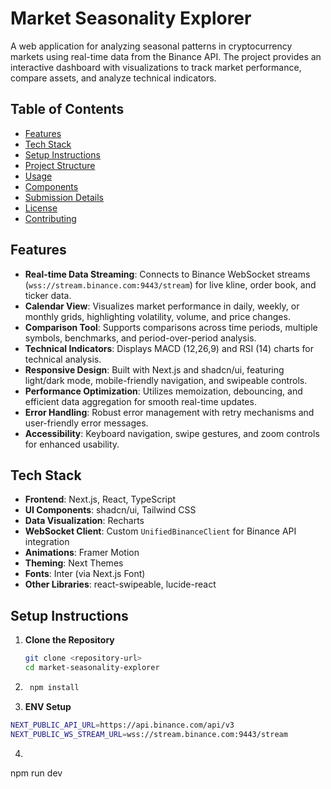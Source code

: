 # Market Seasonality Explorer

A web application for analyzing seasonal patterns in cryptocurrency markets using real-time data from the Binance API. The project provides an interactive dashboard with visualizations to track market performance, compare assets, and analyze technical indicators.

## Table of Contents
- [Features](#features)
- [Tech Stack](#tech-stack)
- [Setup Instructions](#setup-instructions)
- [Project Structure](#project-structure)
- [Usage](#usage)
- [Components](#components)
- [Submission Details](#submission-details)
- [License](#license)
- [Contributing](#contributing)

## Features
- **Real-time Data Streaming**: Connects to Binance WebSocket streams (`wss://stream.binance.com:9443/stream`) for live kline, order book, and ticker data.
- **Calendar View**: Visualizes market performance in daily, weekly, or monthly grids, highlighting volatility, volume, and price changes.
- **Comparison Tool**: Supports comparisons across time periods, multiple symbols, benchmarks, and period-over-period analysis.
- **Technical Indicators**: Displays MACD (12,26,9) and RSI (14) charts for technical analysis.
- **Responsive Design**: Built with Next.js and shadcn/ui, featuring light/dark mode, mobile-friendly navigation, and swipeable controls.
- **Performance Optimization**: Utilizes memoization, debouncing, and efficient data aggregation for smooth real-time updates.
- **Error Handling**: Robust error management with retry mechanisms and user-friendly error messages.
- **Accessibility**: Keyboard navigation, swipe gestures, and zoom controls for enhanced usability.

## Tech Stack
- **Frontend**: Next.js, React, TypeScript
- **UI Components**: shadcn/ui, Tailwind CSS
- **Data Visualization**: Recharts
- **WebSocket Client**: Custom `UnifiedBinanceClient` for Binance API integration
- **Animations**: Framer Motion
- **Theming**: Next Themes
- **Fonts**: Inter (via Next.js Font)
- **Other Libraries**: react-swipeable, lucide-react

## Setup Instructions
1. **Clone the Repository**
   ```bash
   git clone <repository-url>
   cd market-seasonality-explorer

2. ```bash
    npm install

3.  **ENV Setup**
```bash
NEXT_PUBLIC_API_URL=https://api.binance.com/api/v3
NEXT_PUBLIC_WS_STREAM_URL=wss://stream.binance.com:9443/stream
```
4. ```bash
npm run dev